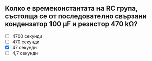 ## Колко е времеконстантата на RC група, състояща се от последователно свързани кондензатор 100 μF и резистор 470 kΩ?

<!-- Верният отговор е отбелязан с [X] -->

- [ ] 4700 секунди
- [ ] 470 секунди
- [X] 47 секунди
- [ ] 4,7 секунди
